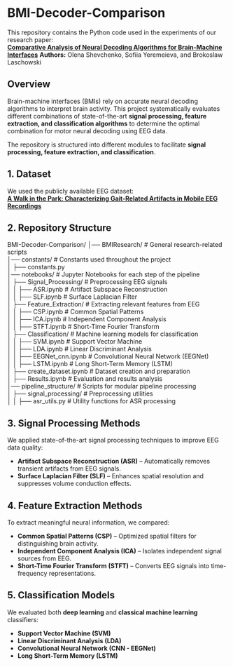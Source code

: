 # BMI-Decoder-Comparison
This repository contains the Python code used in the experiments of our research paper:  
[**Comparative Analysis of Neural Decoding Algorithms for Brain-Machine Interfaces**](https://www.biorxiv.org/content/10.1101/2024.12.05.627080v1.abstract)
**Authors:** Olena Shevchenko, Sofiia Yeremeieva, and Brokoslaw Laschowski  

## **Overview**
Brain-machine interfaces (BMIs) rely on accurate neural decoding algorithms to interpret brain activity. This project systematically evaluates different combinations of state-of-the-art **signal processing, feature extraction, and classification algorithms** to determine the optimal combination for motor neural decoding using EEG data.

The repository is structured into different modules to facilitate **signal processing, feature extraction, and classification**.

## **1. Dataset**
We used the publicly available EEG dataset:  
[**A Walk in the Park: Characterizing Gait-Related Artifacts in Mobile EEG Recordings**](https://www.researchgate.net/publication/344222835_A_walk_in_the_park_Characterizing_gait-related_artifacts_in_mobile_EEG_recordings)

## **2. Repository Structure**
BMI-Decoder-Comparison/
│── BMIResearch/                # General research-related scripts\
│── constants/                   # Constants used throughout the project\
│   ├── constants.py\
│── notebooks/                   # Jupyter Notebooks for each step of the pipeline\
│   ├── Signal_Processing/       # Preprocessing EEG signals\
│   │   ├── ASR.ipynb            # Artifact Subspace Reconstruction\
│   │   ├── SLF.ipynb            # Surface Laplacian Filter\
│   ├── Feature_Extraction/      # Extracting relevant features from EEG\
│   │   ├── CSP.ipynb            # Common Spatial Patterns\
│   │   ├── ICA.ipynb            # Independent Component Analysis\
│   │   ├── STFT.ipynb           # Short-Time Fourier Transform\
│   ├── Classification/          # Machine learning models for classification\
│   │   ├── SVM.ipynb            # Support Vector Machine\
│   │   ├── LDA.ipynb            # Linear Discriminant Analysis\
│   │   ├── EEGNet_cnn.ipynb     # Convolutional Neural Network (EEGNet)\
│   │   ├── LSTM.ipynb           # Long Short-Term Memory (LSTM)\
│   ├── create_dataset.ipynb     # Dataset creation and preparation\
│   ├── Results.ipynb            # Evaluation and results analysis\
│── pipeline_structure/          # Scripts for modular pipeline processing\
│   ├── signal_processing/       # Preprocessing utilities\
│   │   ├── asr_utils.py         # Utility functions for ASR processing

## **3. Signal Processing Methods**
We applied state-of-the-art signal processing techniques to improve EEG data quality:
- **Artifact Subspace Reconstruction (ASR)** – Automatically removes transient artifacts from EEG signals.
- **Surface Laplacian Filter (SLF)** – Enhances spatial resolution and suppresses volume conduction effects.

## **4. Feature Extraction Methods**
To extract meaningful neural information, we compared:
- **Common Spatial Patterns (CSP)** – Optimized spatial filters for distinguishing brain activity.
- **Independent Component Analysis (ICA)** – Isolates independent signal sources from EEG.
- **Short-Time Fourier Transform (STFT)** – Converts EEG signals into time-frequency representations.

## **5. Classification Models**
We evaluated both **deep learning** and **classical machine learning** classifiers:
- **Support Vector Machine (SVM)**
- **Linear Discriminant Analysis (LDA)**
- **Convolutional Neural Network (CNN - EEGNet)**
- **Long Short-Term Memory (LSTM)**
